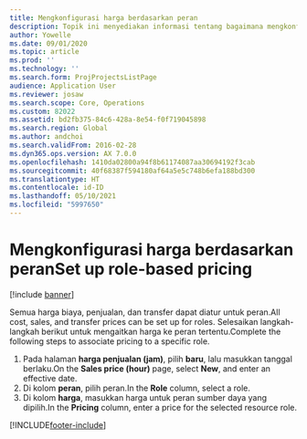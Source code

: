 ```yaml
---
title: Mengkonfigurasi harga berdasarkan peran
description: Topik ini menyediakan informasi tentang bagaimana mengkonfigurasi harga untuk peran tertentu.
author: Yowelle
ms.date: 09/01/2020
ms.topic: article
ms.prod: ''
ms.technology: ''
ms.search.form: ProjProjectsListPage
audience: Application User
ms.reviewer: josaw
ms.search.scope: Core, Operations
ms.custom: 82022
ms.assetid: bd2fb375-84c6-428a-8e54-f0f719045898
ms.search.region: Global
ms.author: andchoi
ms.search.validFrom: 2016-02-28
ms.dyn365.ops.version: AX 7.0.0
ms.openlocfilehash: 1410da02800a94f8b61174087aa30694192f3cab
ms.sourcegitcommit: 40f68387f594180af64a5e5c748b6efa188bd300
ms.translationtype: HT
ms.contentlocale: id-ID
ms.lasthandoff: 05/10/2021
ms.locfileid: "5997650"
---
```

# <a name="set-up-role-based-pricing"></a><span data-ttu-id="584f9-103">Mengkonfigurasi harga berdasarkan peran</span><span class="sxs-lookup"><span data-stu-id="584f9-103">Set up role-based pricing</span></span>

[!include [banner](../includes/banner.md)]

<span data-ttu-id="584f9-104">Semua harga biaya, penjualan, dan transfer dapat diatur untuk peran.</span><span class="sxs-lookup"><span data-stu-id="584f9-104">All cost, sales, and transfer prices can be set up for roles.</span></span> <span data-ttu-id="584f9-105">Selesaikan langkah-langkah berikut untuk mengaitkan harga ke peran tertentu.</span><span class="sxs-lookup"><span data-stu-id="584f9-105">Complete the following steps to associate pricing to a specific role.</span></span>

1. <span data-ttu-id="584f9-106">Pada halaman **harga penjualan (jam)**, pilih **baru**, lalu masukkan tanggal berlaku.</span><span class="sxs-lookup"><span data-stu-id="584f9-106">On the **Sales price (hour)** page, select **New**, and enter an effective date.</span></span>
2. <span data-ttu-id="584f9-107">Di kolom **peran**, pilih peran.</span><span class="sxs-lookup"><span data-stu-id="584f9-107">In the **Role** column, select a role.</span></span>
3. <span data-ttu-id="584f9-108">Di kolom **harga**, masukkan harga untuk peran sumber daya yang dipilih.</span><span class="sxs-lookup"><span data-stu-id="584f9-108">In the **Pricing** column, enter a price for the selected resource role.</span></span>


[!INCLUDE[footer-include](../includes/footer-banner.md)]